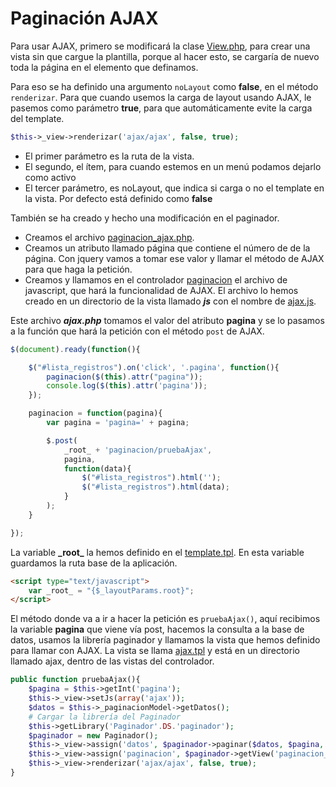 # Paginación AJAX

Para usar AJAX, primero se modificará la clase [View.php](../application/View.php), para crear una vista sin que cargue la plantilla, porque al hacer esto, se cargaría de nuevo toda la página en el elemento que definamos.
 
Para eso se ha definido una argumento `noLayout` como **false**, en el método `renderizar`. Para que cuando usemos la carga de layout usando AJAX, le pasemos como parámetro **true**, para que automáticamente evite la carga del template.
```php 
$this->_view->renderizar('ajax/ajax', false, true);
```
- El primer parámetro es la ruta de la vista.
- El segundo, el ítem, para cuando estemos en un menú podamos dejarlo como activo
- El tercer parámetro, es noLayout, que indica si carga o no el template en la vista. Por defecto está definido como **false**

También se ha creado y hecho una modificación en el paginador. 
- Creamos el archivo [paginacion_ajax.php](../views/_paginador/paginacion_ajax.php).
- Creamos un atributo llamado página que contiene el número de de la página. Con jquery vamos a tomar ese valor y llamar el método de AJAX para que haga la petición.
- Creamos y llamamos en el controlador [paginacion](../controllers/paginacionController.php) el archivo de javascript, que hará la funcionalidad de AJAX. El archivo lo hemos creado en un directorio de la vista llamado **_js_** con el nombre de [ajax.js](../views/paginacion/js/ajax.js).

Este archivo **_ajax.php_** tomamos el valor del atributo **pagina** y se lo pasamos a la función que hará la petición con el método `post` de AJAX.
```js 
$(document).ready(function(){

	$("#lista_registros").on('click', '.pagina', function(){
        paginacion($(this).attr("pagina"));
        console.log($(this).attr('pagina'));
    });﻿

	paginacion = function(pagina){
		var pagina = 'pagina=' + pagina;

		$.post(
			_root_ + 'paginacion/pruebaAjax',
			pagina, 
			function(data){
				$("#lista_registros").html('');
				$("#lista_registros").html(data);
			}
		);
	}

});
```

La variable **\_root\_** la hemos definido en el [template.tpl](../views/layout/default/template.tpl). En esta variable guardamos la ruta base de la aplicación.
```html
<script type="text/javascript">
	var _root_ = "{$_layoutParams.root}";
</script>
```

El método donde va a ir a hacer la petición es `pruebaAjax()`, aquí recibimos la variable **pagina** que viene vía post, hacemos la consulta a la base de datos, usamos la librería paginador y llamamos la vista que hemos definido para llamar con AJAX. La vista se llama [ajax.tpl](../views/paginacion/ajax/ajax.tpl) y está en un directorio llamado ajax, dentro de las vistas del controlador. 

```php 
public function pruebaAjax(){
	$pagina = $this->getInt('pagina');
	$this->_view->setJs(array('ajax'));
	$datos = $this->_paginacionModel->getDatos();
	# Cargar la librería del Paginador
	$this->getLibrary('Paginador'.DS.'paginador');
	$paginador = new Paginador();
	$this->_view->assign('datos', $paginador->paginar($datos, $pagina, 5, 5));
	$this->_view->assign('paginacion', $paginador->getView('paginacion_ajax'));
	$this->_view->renderizar('ajax/ajax', false, true);
}
```